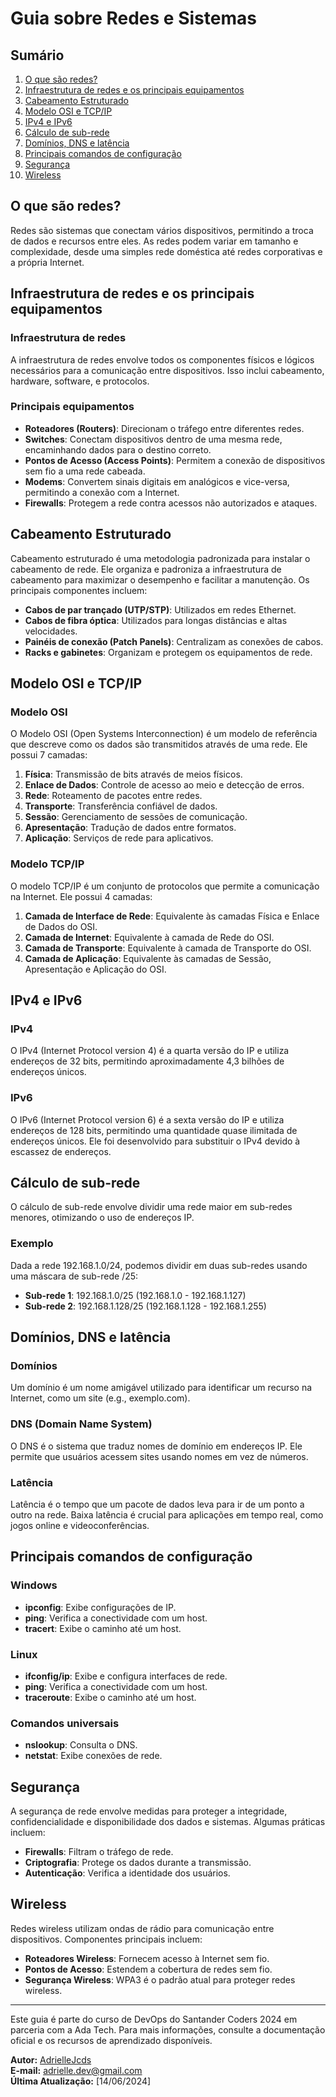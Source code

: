 # Guia sobre Redes e Sistemas

## Sumário
1. [O que são redes?](#o-que-são-redes)
2. [Infraestrutura de redes e os principais equipamentos](#infraestrutura-de-redes-e-os-principais-equipamentos)
3. [Cabeamento Estruturado](#cabeamento-estruturado)
4. [Modelo OSI e TCP/IP](#modelo-osi-e-tcpip)
5. [IPv4 e IPv6](#ipv4-e-ipv6)
6. [Cálculo de sub-rede](#cálculo-de-sub-rede)
7. [Domínios, DNS e latência](#domínios-dns-e-latência)
8. [Principais comandos de configuração](#principais-comandos-de-configuração)
9. [Segurança](#segurança)
10. [Wireless](#wireless)

## O que são redes?

Redes são sistemas que conectam vários dispositivos, permitindo a troca de dados e recursos entre eles. As redes podem variar em tamanho e complexidade, desde uma simples rede doméstica até redes corporativas e a própria Internet.

## Infraestrutura de redes e os principais equipamentos

### Infraestrutura de redes

A infraestrutura de redes envolve todos os componentes físicos e lógicos necessários para a comunicação entre dispositivos. Isso inclui cabeamento, hardware, software, e protocolos.

### Principais equipamentos

- **Roteadores (Routers)**: Direcionam o tráfego entre diferentes redes.
- **Switches**: Conectam dispositivos dentro de uma mesma rede, encaminhando dados para o destino correto.
- **Pontos de Acesso (Access Points)**: Permitem a conexão de dispositivos sem fio a uma rede cabeada.
- **Modems**: Convertem sinais digitais em analógicos e vice-versa, permitindo a conexão com a Internet.
- **Firewalls**: Protegem a rede contra acessos não autorizados e ataques.

## Cabeamento Estruturado

Cabeamento estruturado é uma metodologia padronizada para instalar o cabeamento de rede. Ele organiza e padroniza a infraestrutura de cabeamento para maximizar o desempenho e facilitar a manutenção. Os principais componentes incluem:

- **Cabos de par trançado (UTP/STP)**: Utilizados em redes Ethernet.
- **Cabos de fibra óptica**: Utilizados para longas distâncias e altas velocidades.
- **Painéis de conexão (Patch Panels)**: Centralizam as conexões de cabos.
- **Racks e gabinetes**: Organizam e protegem os equipamentos de rede.

## Modelo OSI e TCP/IP

### Modelo OSI

O Modelo OSI (Open Systems Interconnection) é um modelo de referência que descreve como os dados são transmitidos através de uma rede. Ele possui 7 camadas:

1. **Física**: Transmissão de bits através de meios físicos.
2. **Enlace de Dados**: Controle de acesso ao meio e detecção de erros.
3. **Rede**: Roteamento de pacotes entre redes.
4. **Transporte**: Transferência confiável de dados.
5. **Sessão**: Gerenciamento de sessões de comunicação.
6. **Apresentação**: Tradução de dados entre formatos.
7. **Aplicação**: Serviços de rede para aplicativos.

### Modelo TCP/IP

O modelo TCP/IP é um conjunto de protocolos que permite a comunicação na Internet. Ele possui 4 camadas:

1. **Camada de Interface de Rede**: Equivalente às camadas Física e Enlace de Dados do OSI.
2. **Camada de Internet**: Equivalente à camada de Rede do OSI.
3. **Camada de Transporte**: Equivalente à camada de Transporte do OSI.
4. **Camada de Aplicação**: Equivalente às camadas de Sessão, Apresentação e Aplicação do OSI.

## IPv4 e IPv6

### IPv4

O IPv4 (Internet Protocol version 4) é a quarta versão do IP e utiliza endereços de 32 bits, permitindo aproximadamente 4,3 bilhões de endereços únicos.

### IPv6

O IPv6 (Internet Protocol version 6) é a sexta versão do IP e utiliza endereços de 128 bits, permitindo uma quantidade quase ilimitada de endereços únicos. Ele foi desenvolvido para substituir o IPv4 devido à escassez de endereços.

## Cálculo de sub-rede

O cálculo de sub-rede envolve dividir uma rede maior em sub-redes menores, otimizando o uso de endereços IP.

### Exemplo

Dada a rede 192.168.1.0/24, podemos dividir em duas sub-redes usando uma máscara de sub-rede /25:

- **Sub-rede 1**: 192.168.1.0/25 (192.168.1.0 - 192.168.1.127)
- **Sub-rede 2**: 192.168.1.128/25 (192.168.1.128 - 192.168.1.255)

## Domínios, DNS e latência

### Domínios

Um domínio é um nome amigável utilizado para identificar um recurso na Internet, como um site (e.g., exemplo.com).

### DNS (Domain Name System)

O DNS é o sistema que traduz nomes de domínio em endereços IP. Ele permite que usuários acessem sites usando nomes em vez de números.

### Latência

Latência é o tempo que um pacote de dados leva para ir de um ponto a outro na rede. Baixa latência é crucial para aplicações em tempo real, como jogos online e videoconferências.

## Principais comandos de configuração

### Windows

- **ipconfig**: Exibe configurações de IP.
- **ping**: Verifica a conectividade com um host.
- **tracert**: Exibe o caminho até um host.

### Linux

- **ifconfig/ip**: Exibe e configura interfaces de rede.
- **ping**: Verifica a conectividade com um host.
- **traceroute**: Exibe o caminho até um host.

### Comandos universais

- **nslookup**: Consulta o DNS.
- **netstat**: Exibe conexões de rede.

## Segurança

A segurança de rede envolve medidas para proteger a integridade, confidencialidade e disponibilidade dos dados e sistemas. Algumas práticas incluem:

- **Firewalls**: Filtram o tráfego de rede.
- **Criptografia**: Protege os dados durante a transmissão.
- **Autenticação**: Verifica a identidade dos usuários.

## Wireless

Redes wireless utilizam ondas de rádio para comunicação entre dispositivos. Componentes principais incluem:

- **Roteadores Wireless**: Fornecem acesso à Internet sem fio.
- **Pontos de Acesso**: Estendem a cobertura de redes sem fio.
- **Segurança Wireless**: WPA3 é o padrão atual para proteger redes wireless.

---

Este guia é parte do curso de DevOps do Santander Coders 2024 em parceria com a Ada Tech. Para mais informações, consulte a documentação oficial e os recursos de aprendizado disponíveis.

**Autor:** [AdrielleJcds](https://github.com/Adjcds)  
**E-mail:** adrielle.dev@gmail.com  
**Última Atualização:** [14/06/2024]